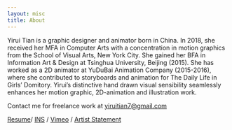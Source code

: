 ```yaml
---
layout: misc
title: About
---
```


Yirui Tian is a graphic designer and animator born in China. In 2018, she received her MFA in Computer Arts with a concentration in motion graphics from the School of Visual Arts, New York City. She gained her BFA in Information Art & Design at Tsinghua University, Beijing (2015). She has worked as a 2D animator at YuDuBai Animation Company (2015-2016), where she contributed to storyboards and animation for The Daily Life in Girls’ Domitory. Yirui’s distinctive hand drawn visual sensibility seamlessly enhances her motion graphic, 2D-animation and illustration work. 

Contact me for freelance work at [yiruitian7@gmail.com](mailto:yiruitian7@gmail.com)

[Resume](https://drive.google.com/file/d/1mek_VnzaXuDJfiXP5r4wXYLm9GeTFQsm/view?usp=sharing)/ [INS](https://www.instagram.com/yirui3751/) / [Vimeo](https://vimeo.com/user33173109) / [Artist Statement](artist_statement.html)

